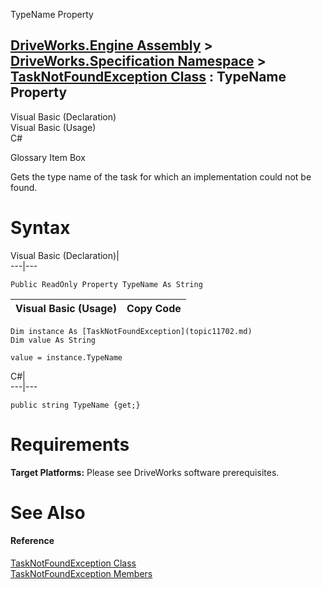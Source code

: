 TypeName Property   
  
[DriveWorks.Engine Assembly](topic2156.md) > [DriveWorks.Specification Namespace](topic10764.md) > [TaskNotFoundException Class](topic11702.md) : TypeName Property  
---  
  
Visual Basic (Declaration)    
Visual Basic (Usage)    
C# 

Glossary Item Box

Gets the type name of the task for which an implementation could not be found. 

# Syntax

Visual Basic (Declaration)|   
---|---  
      
    
    Public ReadOnly Property TypeName As String  
  
Visual Basic (Usage)| Copy Code  
---|---  
      
    
    Dim instance As [TaskNotFoundException](topic11702.md)
    Dim value As String
     
    value = instance.TypeName  
  
C#|   
---|---  
      
    
    public string TypeName {get;}  
  
# Requirements

**Target Platforms:** Please see DriveWorks software prerequisites.

# See Also

#### Reference

[TaskNotFoundException Class](topic11702.md)   
[TaskNotFoundException Members](topic11703.md)


